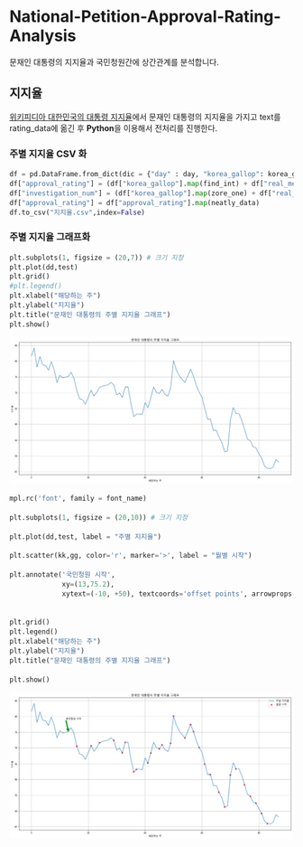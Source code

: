 # National-Petition-Approval-Rating-Analysis

문재인 대통령의 지지율과 국민청원간에 상간관계를 분석합니다.



## 지지율

[위키피디아 대한민국의 대통령 지지율](https://ko.wikipedia.org/wiki/%EB%8C%80%ED%95%9C%EB%AF%BC%EA%B5%AD%EC%9D%98_%EB%8C%80%ED%86%B5%EB%A0%B9_%EC%A7%80%EC%A7%80%EC%9C%A8)에서 문재인 대통령의 지지율을 가지고 text를 rating_data에 옮긴 후 **Python**을 이용해서 전처리를 진행한다.

### 주별 지지율 CSV 화

```python
df = pd.DataFrame.from_dict(dic = {"day" : day, "korea_gallop": korea_gallop, "real_meter" : real_meter})
df["approval_rating"] = (df["korea_gallop"].map(find_int) + df["real_meter"].map(find_int))
df["investigation_num"] = (df["korea_gallop"].map(zore_one) + df["real_meter"].map(zore_one))
df["approval_rating"] = df["approval_rating"].map(neatly_data)
df.to_csv("지지율.csv",index=False)
```

### 주별 지지율 그래프화

```python
plt.subplots(1, figsize = (20,7)) # 크기 지정 
plt.plot(dd,test)
plt.grid()
#plt.legend()
plt.xlabel("해당하는 주")
plt.ylabel("지지율")
plt.title("문재인 대통령의 주별 지지율 그래프")
plt.show()
```

![](img/graph_sm.png)

```python
mpl.rc('font', family = font_name)

plt.subplots(1, figsize = (20,10)) # 크기 지정 

plt.plot(dd,test, label = "주별 지지율")

plt.scatter(kk,gg, color='r', marker='>', label = "월별 시작")

plt.annotate('국민청원 시작',
             xy=(13,75.2), 
             xytext=(-10, +50), textcoords='offset points', arrowprops = dict(color= 'g', alpha = 0.9))


plt.grid()
plt.legend()
plt.xlabel("해당하는 주")
plt.ylabel("지지율")
plt.title("문재인 대통령의 주별 지지율 그래프")

plt.show()
```

![](img/graph.png)


